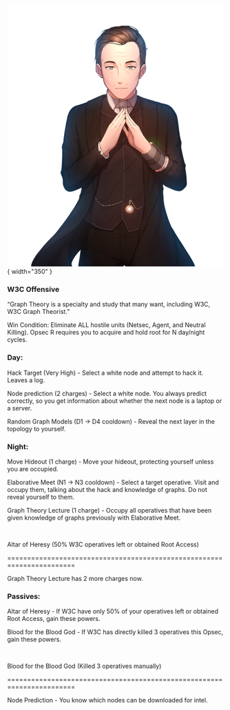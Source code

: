 ![w3cgraphtheorist.png](Images/w3cgraphtheorist.png){ width="350" }

### **W3C Offensive**

“Graph Theory is a specialty and study that many want, including W3C, W3C Graph Theorist.”

Win Condition: Eliminate ALL hostile units (Netsec, Agent, and Neutral Killing). Opsec R requires you to acquire and hold root for N day/night cycles.

### **Day:**

Hack Target (Very High) - Select a white node and attempt to hack it. Leaves a log.

Node prediction (2 charges) - Select a white node. You always predict correctly, so you get information about whether the next node is a laptop or a server.

Random Graph Models (D1 -> D4 cooldown) - Reveal the next layer in the topology to yourself.

### **Night:**

Move Hideout (1 charge) - Move your hideout, protecting yourself unless you are occupied.

Elaborative Meet (N1 -> N3 cooldown) - Select a target operative. Visit and occupy them, talking about the hack and knowledge of graphs. Do not reveal yourself to them.

Graph Theory Lecture (1 charge) - Occupy all operatives that have been given knowledge of graphs previously with Elaborative Meet.

<br>

Altar of Heresy (50% W3C operatives left or obtained Root Access)

=======================================================================

Graph Theory Lecture has 2 more charges now.

### **Passives:**

Altar of Heresy - If W3C have only 50% of your operatives left or obtained Root Access, gain these powers.

Blood for the Blood God - If W3C has directly killed 3 operatives this Opsec, gain these powers.

<br>

Blood for the Blood God (Killed 3 operatives manually)

=======================================================================

Node Prediction - You know which nodes can be downloaded for intel.